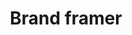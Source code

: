 ---
title: Brand framer
tags: ["brand", "framer", "design", "prototyping", "UI/UX", "web", "graphics"]
icon: brand-framer
svg: '<svg xmlns="http://www.w3.org/2000/svg" width="24" height="24" fill="none" viewBox="0 0 24 24" stroke-width="1.5" stroke-linecap="round" stroke-linejoin="round" stroke="currentColor"><path d="m5.5 3 13 12.6h-13V9.3h13V3zM12 15.6V21l-6.5-5.4z"/></svg>'
---
